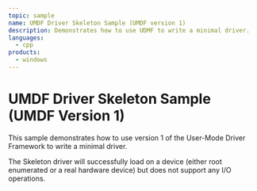 ```yaml
---
topic: sample
name: UMDF Driver Skeleton Sample (UMDF version 1)
description: Demonstrates how to use UDMF to write a minimal driver.
languages:
  - cpp
products:
  - windows
---
```


<!---
    name: UMDF Driver Skeleton Sample (UMDF version 1)
    platform: UMDF1
    language: cpp
    category: General WDF
    description: Demonstrates how to use UDMF to write a minimal driver.
    samplefwlink: http://go.microsoft.com/fwlink/p/?LinkId=617727
--->

# UMDF Driver Skeleton Sample (UMDF Version 1)

This sample demonstrates how to use version 1 of the User-Mode Driver Framework to write a minimal driver.

The Skeleton driver will successfully load on a device (either root enumerated or a real hardware device) but does not support any I/O operations.
